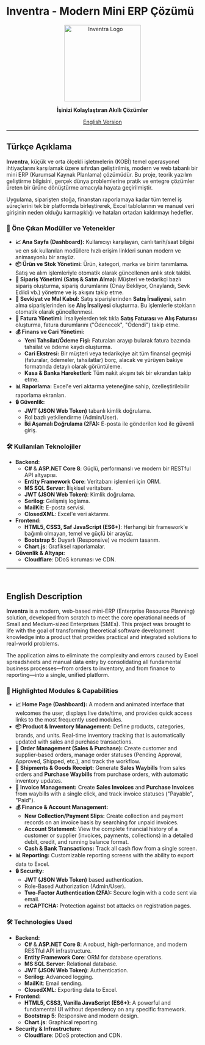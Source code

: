 # Inventra - Modern Mini ERP Çözümü

<p align="center">
  <img src="https://user-images.githubusercontent.com/username/repo/path/to/your/logo.png" alt="Inventra Logo" width="200"/>
</p>

<p align="center">
  <strong>İşinizi Kolaylaştıran Akıllı Çözümler</strong>
</p>

<p align="center">
  <a href="#english">English Version</a>
</p>

---

##  Türkçe Açıklama

**Inventra**, küçük ve orta ölçekli işletmelerin (KOBİ) temel operasyonel ihtiyaçlarını karşılamak üzere sıfırdan geliştirilmiş, modern ve web tabanlı bir mini ERP (Kurumsal Kaynak Planlama) çözümüdür. Bu proje, teorik yazılım geliştirme bilgisini, gerçek dünya problemlerine pratik ve entegre çözümler üreten bir ürüne dönüştürme amacıyla hayata geçirilmiştir.

Uygulama, siparişten stoğa, finanstan raporlamaya kadar tüm temel iş süreçlerini tek bir platformda birleştirerek, Excel tablolarının ve manuel veri girişinin neden olduğu karmaşıklığı ve hataları ortadan kaldırmayı hedefler.

### 🚀 Öne Çıkan Modüller ve Yetenekler

* **📈 Ana Sayfa (Dashboard):** Kullanıcıyı karşılayan, canlı tarih/saat bilgisi ve en sık kullanılan modüllere hızlı erişim linkleri sunan modern ve animasyonlu bir arayüz.
* **📦 Ürün ve Stok Yönetimi:** Ürün, kategori, marka ve birim tanımlama. Satış ve alım işlemleriyle otomatik olarak güncellenen anlık stok takibi.
* **🛒 Sipariş Yönetimi (Satış & Satın Alma):** Müşteri ve tedarikçi bazlı sipariş oluşturma, sipariş durumlarını (Onay Bekliyor, Onaylandı, Sevk Edildi vb.) yönetme ve iş akışını takip etme.
* **🚚 Sevkiyat ve Mal Kabul:** Satış siparişlerinden **Satış İrsaliyesi**, satın alma siparişlerinden ise **Alış İrsaliyesi** oluşturma. Bu işlemlerle stokların otomatik olarak güncellenmesi.
* **📄 Fatura Yönetimi:** İrsaliyelerden tek tıkla **Satış Faturası** ve **Alış Faturası** oluşturma, fatura durumlarını ("Ödenecek", "Ödendi") takip etme.
* **💰 Finans ve Cari Yönetimi:**
    * **Yeni Tahsilat/Ödeme Fişi:** Faturaları arayıp bularak fatura bazında tahsilat ve ödeme kaydı oluşturma.
    * **Cari Ekstresi:** Bir müşteri veya tedarikçiye ait tüm finansal geçmişi (faturalar, ödemeler, tahsilatlar) borç, alacak ve yürüyen bakiye formatında detaylı olarak görüntüleme.
    * **Kasa & Banka Hareketleri:** Tüm nakit akışını tek bir ekrandan takip etme.
* **📊 Raporlama:** Excel'e veri aktarma yeteneğine sahip, özelleştirilebilir raporlama ekranları.
* **🔒 Güvenlik:**
    * **JWT (JSON Web Token)** tabanlı kimlik doğrulama.
    * Rol bazlı yetkilendirme (Admin/User).
    * **İki Aşamalı Doğrulama (2FA):** E-posta ile gönderilen kod ile güvenli giriş.

### 🛠️ Kullanılan Teknolojiler

* **Backend:**
    * **C#** & **ASP.NET Core 8**: Güçlü, performanslı ve modern bir RESTful API altyapısı.
    * **Entity Framework Core**: Veritabanı işlemleri için ORM.
    * **MS SQL Server**: İlişkisel veritabanı.
    * **JWT (JSON Web Token)**: Kimlik doğrulama.
    * **Serilog**: Gelişmiş loglama.
    * **MailKit**: E-posta servisi.
    * **ClosedXML**: Excel'e veri aktarımı.
* **Frontend:**
    * **HTML5, CSS3, Saf JavaScript (ES6+)**: Herhangi bir framework'e bağımlı olmayan, temel ve güçlü bir arayüz.
    * **Bootstrap 5**: Duyarlı (Responsive) ve modern tasarım.
    * **Chart.js**: Grafiksel raporlamalar.
* **Güvenlik & Altyapı:**
    * **Cloudflare**: DDoS koruması ve CDN.

---
<br>

## <a name="english"></a>English Description

**Inventra** is a modern, web-based mini-ERP (Enterprise Resource Planning) solution, developed from scratch to meet the core operational needs of Small and Medium-sized Enterprises (SMEs). This project was brought to life with the goal of transforming theoretical software development knowledge into a product that provides practical and integrated solutions to real-world problems.

The application aims to eliminate the complexity and errors caused by Excel spreadsheets and manual data entry by consolidating all fundamental business processes—from orders to inventory, and from finance to reporting—into a single, unified platform.

### 🚀 Highlighted Modules & Capabilities

* **📈 Home Page (Dashboard):** A modern and animated interface that welcomes the user, displays live date/time, and provides quick access links to the most frequently used modules.
* **📦 Product & Inventory Management:** Define products, categories, brands, and units. Real-time inventory tracking that is automatically updated with sales and purchase transactions.
* **🛒 Order Management (Sales & Purchase):** Create customer and supplier-based orders, manage order statuses (Pending Approval, Approved, Shipped, etc.), and track the workflow.
* **🚚 Shipments & Goods Receipt:** Generate **Sales Waybills** from sales orders and **Purchase Waybills** from purchase orders, with automatic inventory updates.
* **📄 Invoice Management:** Create **Sales Invoices** and **Purchase Invoices** from waybills with a single click, and track invoice statuses ("Payable", "Paid").
* **💰 Finance & Account Management:**
    * **New Collection/Payment Slips:** Create collection and payment records on an invoice basis by searching for unpaid invoices.
    * **Account Statement:** View the complete financial history of a customer or supplier (invoices, payments, collections) in a detailed debit, credit, and running balance format.
    * **Cash & Bank Transactions:** Track all cash flow from a single screen.
* **📊 Reporting:** Customizable reporting screens with the ability to export data to Excel.
* **🔒 Security:**
    * **JWT (JSON Web Token)** based authentication.
    * Role-Based Authorization (Admin/User).
    * **Two-Factor Authentication (2FA):** Secure login with a code sent via email.
    * **reCAPTCHA:** Protection against bot attacks on registration pages.

### 🛠️ Technologies Used

* **Backend:**
    * **C#** & **ASP.NET Core 8**: A robust, high-performance, and modern RESTful API infrastructure.
    * **Entity Framework Core**: ORM for database operations.
    * **MS SQL Server**: Relational database.
    * **JWT (JSON Web Token)**: Authentication.
    * **Serilog**: Advanced logging.
    * **MailKit**: Email sending.
    * **ClosedXML**: Exporting data to Excel.
* **Frontend:**
    * **HTML5, CSS3, Vanilla JavaScript (ES6+)**: A powerful and fundamental UI without dependency on any specific framework.
    * **Bootstrap 5**: Responsive and modern design.
    * **Chart.js**: Graphical reporting.
* **Security & Infrastructure:**
    * **Cloudflare**: DDoS protection and CDN.
